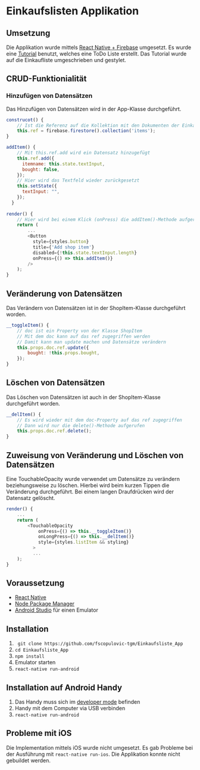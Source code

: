 # Einkaufslisten Applikation
## Umsetzung
Die Applikation wurde mittels [React Native + Firebase](https://github.com/invertase/react-native-firebase) umgesetzt. Es wurde eine [Tutorial](https://blog.invertase.io/getting-started-with-cloud-firestore-on-react-native-b338fb6525b9) benutzt, welches eine ToDo Liste erstellt. Das Tutorial wurde auf die Einkaufliste umgeschrieben und gestylet.
## CRUD-Funktionialität
### Hinzufügen von Datensätzen
Das Hinzufügen von Datensätzen wird in der App-Klasse durchgeführt.
```JavaScript
construcot() {
    // Ist die Referenz auf die Kollektion mit den Dokumenten der Einkaufsliste
    this.ref = firebase.firestore().collection('items');
}

addItem() {
    // Mit this.ref.add wird ein Datensatz hinzugefügt
    this.ref.add({
      itemname: this.state.textInput,
      bought: false,
    });
    // Hier wird das Textfeld wieder zurückgesetzt
    this.setState({
      textInput: "",
    });
  }
  
render() {
    // Hier wird bei einem Klick (onPress) die addItem()-Methode aufgerufen
    return (
        ...
        <Button
          style={styles.button}
          title={'Add shop item'}
          disabled={!this.state.textInput.length}
          onPress={() => this.addItem()}
        />
    );
}
```
## Veränderung von Datensätzen
Das Verändern von Datensätzen ist in der ShopItem-Klasse durchgeführt worden.
```JavaScript
__toggleItem() {
    // doc ist ein Property von der Klasse ShopItem
    // Mit dem doc kann auf das ref zugegriffen werden
    // Damit kann man update machen und Datensätze verändern
    this.props.doc.ref.update({
        bought: !this.props.bought,
    });
}
```
## Löschen von Datensätzen
Das Löschen von Datensätzen ist auch in der ShopItem-Klasse durchgeführt worden.
```JavaScript
__delItem() {
    // Es wird wieder mit dem doc-Property auf das ref zugegriffen
    // Dann wird nur die delete()-Methode aufgerufen
    this.props.doc.ref.delete();
}
```
## Zuweisung von Veränderung und Löschen von Datensätzen
Eine TouchableOpacity wurde verwendet um Datensätze zu verändern beziehungsweise zu löschen. Hierbei wird beim kurzen Tippen die Veränderung durchgeführt. Bei einem langen Draufdrücken wird der Datensatz gelöscht.
```JavaScript
render() {
    ...
    return (
        <TouchableOpacity
            onPress={() => this.__toggleItem()}
            onLongPress={() => this.__delItem()}
            style={styles.listItem && styling}
          >
          ...
    );
}
```
## Voraussetzung
* [React Native](https://facebook.github.io/react-native/)
* [Node Package Manager](https://www.npmjs.com)
* [Android Studio](https://developer.android.com/studio/index.html) für einen Emulator
## Installation
1. ``` git clone https://github.com/fscopulovic-tgm/Einkaufsliste_App```
2. ```cd Einkaufsliste_App```
3. ```npm install```
4. Emulator starten
5. ```react-native run-android```
## Installation auf Android Handy
1. Das Handy muss sich im [developer mode](https://www.greenbot.com/article/2457986/android/how-to-enable-developer-options-on-your-android-phone-or-tablet.html) befinden
2. Handy mit dem Computer via USB verbinden
3. ```react-native run-android```
## Probleme mit iOS
Die Implementation mittels iOS wurde nicht umgesetzt. Es gab Probleme bei der Ausführung mit ```react-native run-ios```. Die Applikation konnte nicht gebuildet werden.